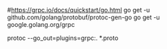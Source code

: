 #https://grpc.io/docs/quickstart/go.html
go get -u github.com/golang/protobuf/protoc-gen-go
go get -u google.golang.org/grpc

protoc --go_out=plugins=grpc:. *.proto
